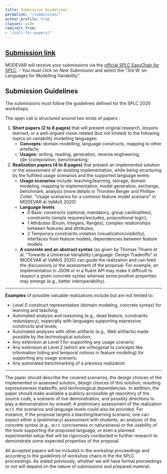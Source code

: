```yaml
---
title: Submission Guidelines
permalink: "/submission/"
author_profile: true
classes: wide
redirect_from:
- "/call-for-papers/"
---
```


## [Submission link](https://easychair.org/conferences/?conf=splc2020)

 
MODEVAR will receive your submissions via the [official SPLC EasyChair for SPLC](https://easychair.org/conferences/?conf=splc2020).
    - You must click on *New Submission* and select the "3rd W. on Languages for Modelling Variability".



## Submission Guidelines

The submissions must follow the guidelines defined for the SPLC 2020 workshops.

The open call is structured around two kinds of papers :

1. **Short papers (2 to 8 pages)** that will present original research, lessons learned, or a well-argued vision related (but
not limited) to the following topics on variability modelling languages:
    - **Concepts:** domain modelling, language constructs, mapping to other artefacts;
    - **Usages:** writing, reading, generation, reverse engineering, (de-)composition, benchmarking;
2. **Realization papers (4 to 8 pages)** that present an implemented solution or the assessment of an existing implementation, while being structuring by the fulfilled usage scenarios and the supported language levels:
    - **Usage scenarios** include: teaching/learning, storage, domain modeling, mapping to implementation, model generation, exchange, benchmark, analysis (more details in Thorsten Berger and Phillipe Collet. "Usage scenarios for a common feature model scenario" in MODEVAR at VaMoS 2020)
    - **Language levels**
        - 0 Basic constructs (optional, mandatory, group cardinalities), constraints (simple requires/excludes, propositional logic);
        - 1 Attributes (Enum, Integers, Ranges), complex relationships between features and attributes;
        - 2 Temporary constraints violation (visualization/visibility), interfaces from feature models, dependencies between feature models.
    - **A concrete and an abstract syntax** (as given by Thomas Thuem et al. "Towards a Universal Variability Language: Design Tradeoffs" in MODEVAR at VaMoS 2020) can guide the realization and can feed the discussions or the assessment of the proposal. For example, an implementation in JSON or in a fluent API may make it difficult to respect a given concrete syntax whereas some positive properties may emerge (e.g., better interoperability).

---
**Examples** of possible valuable realizations include but are not limited to:

  - Level 0 construct representation (domain modeling, concrete syntax) for learning and teaching;
  - Automated analysis and reasoning (e.g., dead feature, constraints redundancy), especially with languages supporting expressive constructs and levels;
  - Automated analyses with other artifacts (e.g., Web artifacts) made possible by the technological solution;
  - Any extension at Level 1 for supporting any usage scenario;
  - Any extension at Level 2 (which are orthogonal to concepts like information hiding and temporal notions in feature modeling) for supporting any usage scenario;
  - Any automated benchmarking of a previous realization.

---
The paper should describe the covered scenarios, the design choices of the implemented or assessed solution, design choices of this solution, resulting expressiveness tradeoffs, and technological dependencies. In addition, the paper should make available a publicly accessible git repository of the source code, a scenario of live demonstration, and possibly directions to play a demonstration by oneself. A preliminary assessment of the realization w.r.t. the scenarios and language levels could also be provided. For instance, if the proposal targets a teaching/learning scenario, one can expect either a (preliminary) assessment with students, an analysis of the concrete syntax (e.g., w.r.t. conciseness or naturalness) or the usability of the tools supporting the proposed language, or even a planned experimental setup that will be rigorously conducted in further research to demonstrate some expected properties of the proposal. 

All accepted papers will be included in the workshop proceedings and according to the guidelines of workshop chairs in the the SPLC
proceedings. As stated previously, whether we will have formal proceedings or not will depend on the nature of submissions and
prepared material.

